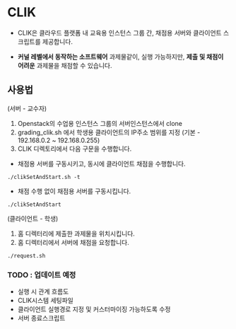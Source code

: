 # CLIK

* CLIK은 클라우드 플랫폼 내 교육용 인스턴스 그룹 간, 채점용 서버와 클라이언트 스크립트를 제공합니다.

* **커널 레벨에서 동작하는 소프트웨어** 과제물같이, 실행 가능하지만, **제출 및 채점이 어려운** 과제물을 채점할 수 있습니다.


## 사용법

(서버 - 교수자)

1. Openstack의 수업용 인스턴스 그룹의 서버인스턴스에서 clone
2. grading_clik.sh 에서 학생용 클라이언트의 IP주소 범위를 지정 (기본 - 192.168.0.2 ~ 192.168.0.255)
3. CLIK 디렉토리에서 다음 구문을 수행합니다.
* 채점용 서버를 구동시키고, 동시에 클라이언트 채점을 수행합니다.
```
./clikSetAndStart.sh -t   
```
* 채점 수행 없이 채점용 서버를 구동시킵니다.
```
./clikSetAndStart
```


(클라이언트 - 학생)

1. 홈 디렉터리에 제출한 과제물을 위치시킵니다.
2. 홈 디렉터리에서 서버에 채점을 요청합니다.
```
./request.sh
```



### TODO : 업데이트 예정

* 실행 시 관계 흐름도
* CLIK시스템 세팅파일
* 클라이언트 실행경로 지정 및 커스터마이징 가능하도록 수정
* 서버 종료스크립트
